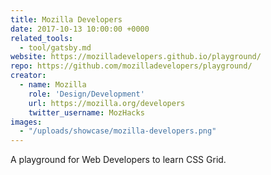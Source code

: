 ```yaml
---
title: Mozilla Developers
date: 2017-10-13 10:00:00 +0000
related_tools:
  - tool/gatsby.md
website: https://mozilladevelopers.github.io/playground/
repo: https://github.com/mozilladevelopers/playground/
creator:
  - name: Mozilla
    role: 'Design/Development'
    url: https://mozilla.org/developers
    twitter_username: MozHacks
images:
  - "/uploads/showcase/mozilla-developers.png"
---
```


A playground for Web Developers to learn CSS Grid.
